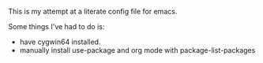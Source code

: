 This is my attempt at a literate config file for emacs.

Some things I've had to do is:
- have cygwin64 installed.
- manually install use-package and org mode with package-list-packages